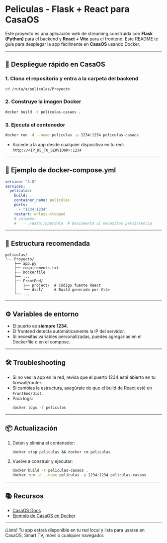 # Peliculas - Flask + React para CasaOS

Este proyecto es una aplicación web de streaming construida con **Flask (Python)** para el backend y **React + Vite** para el frontend. Este README te guía para desplegar la app fácilmente en **CasaOS** usando Docker.

---

## 🚀 Despliegue rápido en CasaOS

### 1. Clona el repositorio y entra a la carpeta del backend
```bash
cd /ruta/a/peliculas/Proyecto
```

### 2. Construye la imagen Docker
```bash
docker build -t peliculas-casaos .
```

### 3. Ejecuta el contenedor
```bash
docker run -d --name peliculas -p 1234:1234 peliculas-casaos
```

- Accede a la app desde cualquier dispositivo en tu red:  
  `http://<IP_DE_TU_SERVIDOR>:1234`

---

## 🐳 Ejemplo de docker-compose.yml

```yaml
version: "3.8"
services:
  peliculas:
    build: .
    container_name: peliculas
    ports:
      - "1234:1234"
    restart: unless-stopped
    # volumes:
    #   - ./data:/app/data  # Descomenta si necesitas persistencia
```

---

## 📁 Estructura recomendada

```
peliculas/
└── Proyecto/
    ├── app.py
    ├── requirements.txt
    ├── Dockerfile
    ├── ...
    ├── FrontEnd/
    │   ├── project/  # Código fuente React
    │   └── dist/     # Build generado por Vite
    └── ...
```

---

## ⚙️ Variables de entorno
- El puerto es **siempre 1234**.
- El frontend detecta automáticamente la IP del servidor.
- Si necesitas variables personalizadas, puedes agregarlas en el Dockerfile o en el compose.

---

## 🛠️ Troubleshooting
- Si no ves la app en la red, revisa que el puerto 1234 esté abierto en tu firewall/router.
- Si cambias la estructura, asegúrate de que el build de React esté en `FrontEnd/dist`.
- Para logs:
  ```bash
  docker logs -f peliculas
  ```

---

## 📦 Actualización
1. Detén y elimina el contenedor:
   ```bash
   docker stop peliculas && docker rm peliculas
   ```
2. Vuelve a construir y ejecutar:
   ```bash
   docker build -t peliculas-casaos .
   docker run -d --name peliculas -p 1234:1234 peliculas-casaos
   ```

---

## 📚 Recursos
- [CasaOS Docs](https://docs.casaos.io/)
- [Ejemplo de CasaOS en Docker](https://github.com/dockur/casa)

---

¡Listo! Tu app estará disponible en tu red local y lista para usarse en CasaOS, Smart TV, móvil o cualquier navegador. 